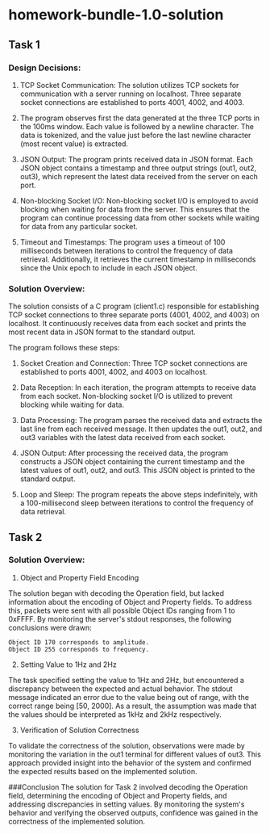 # homework-bundle-1.0-solution
## Task 1
### Design Decisions:

1. TCP Socket Communication: The solution utilizes TCP sockets for communication with a server running on localhost. Three separate socket connections are established to ports 4001, 4002, and 4003.
   
2. The program observes first the data generated at the three TCP ports in the 100ms window. Each value is followed by a newline character. The data is tokenized, and the value just before the last newline character (most recent value) is extracted.

3. JSON Output: The program prints received data in JSON format. Each JSON object contains a timestamp and three output strings (out1, out2, out3), which represent the latest data received from the server on each port.
   
5. Non-blocking Socket I/O: Non-blocking socket I/O is employed to avoid blocking when waiting for data from the server. This ensures that the program can continue processing data from other sockets while waiting for data from any particular socket.
   
7.  Timeout and Timestamps: The program uses a timeout of 100 milliseconds between iterations to control the frequency of data retrieval. Additionally, it retrieves the current timestamp in milliseconds since the Unix epoch to include in each JSON object.

### Solution Overview:

The solution consists of a C program (client1.c) responsible for establishing TCP socket connections to three separate ports (4001, 4002, and 4003) on localhost. It continuously receives data from each socket and prints the most recent data in JSON format to the standard output.

The program follows these steps:

1. Socket Creation and Connection: Three TCP socket connections are established to ports 4001, 4002, and 4003 on localhost.

2. Data Reception: In each iteration, the program attempts to receive data from each socket. Non-blocking socket I/O is utilized to prevent blocking while waiting for data.

3. Data Processing: The program parses the received data and extracts the last line from each received message. It then updates the out1, out2, and out3 variables with the latest data received from each socket.

4. JSON Output: After processing the received data, the program constructs a JSON object containing the current timestamp and the latest values of out1, out2, and out3. This JSON object is printed to the standard output.

5. Loop and Sleep: The program repeats the above steps indefinitely, with a 100-millisecond sleep between iterations to control the frequency of data retrieval.

## Task 2
### Solution Overview:
1. Object and Property Field Encoding

The solution began with decoding the Operation field, but lacked information about the encoding of Object and Property fields. To address this, packets were sent with all possible Object IDs ranging from 1 to 0xFFFF. By monitoring the server's stdout responses, the following conclusions were drawn:

    Object ID 170 corresponds to amplitude.
    Object ID 255 corresponds to frequency.

2. Setting Value to 1Hz and 2Hz

The task specified setting the value to 1Hz and 2Hz, but encountered a discrepancy between the expected and actual behavior. The stdout message indicated an error due to the value being out of range, with the correct range being [50, 2000]. As a result, the assumption was made that the values should be interpreted as 1kHz and 2kHz respectively.

3. Verification of Solution Correctness

To validate the correctness of the solution, observations were made by monitoring the variation in the out1 terminal for different values of out3. This approach provided insight into the behavior of the system and confirmed the expected results based on the implemented solution.

###Conclusion
The solution for Task 2 involved decoding the Operation field, determining the encoding of Object and Property fields, and addressing discrepancies in setting values. By monitoring the system's behavior and verifying the observed outputs, confidence was gained in the correctness of the implemented solution.
